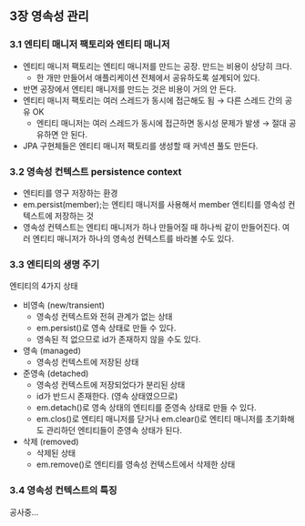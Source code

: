## 3장 영속성 관리

### 3.1 엔티티 매니저 팩토리와 엔티티 매니저

- 엔티티 매니저 팩토리는 엔티티 매니저를 만드는 공장. 만드는 비용이 상당히 크다.
    - 한 개만 만들어서 애플리케이션 전체에서 공유하도록 설계되어 있다.
- 반면 공장에서 엔티티 매니저를 만드는  것은 비용이 거의 안 든다.
- 엔티티 매니저 팩토리는 여러 스레드가 동시에 접근해도 됨 → 다른 스레드 간의 공유 OK
    - 엔티티 매니저는 여러 스레드가 동시에 접근하면 동시성 문제가 발생 → 절대 공유하면 안 된다.
- JPA 구현체들은 엔티티 매니저 팩토리를 생성할 때 커넥션 풀도 만든다.

### 3.2 영속성 컨텍스트 persistence context

- 엔티티를 영구 저장하는 환경
- em.persist(member);는 엔티티 매니저를 사용해서 member 엔티티를 영속성 컨텍스트에 저장하는 것
- 영속성 컨텍스트는 엔티티 매니저가 하나 만들어질 때 하나씩 같이 만들어진다. 여러 엔티티 매니저가 하나의 영속성 컨텍스트를 바라볼 수도 있다.

### 3.3 엔티티의 생명 주기

엔티티의 4가지 상태 

- 비영속 (new/transient)
    - 영속성 컨텍스트와 전혀 관계가 없는 상태
    - em.persist()로 영속 상태로 만들 수 있다.
    - 영속된 적 없으므로 id가 존재하지 않을 수도 있다.
- 영속 (managed)
    - 영속성 컨텍스트에 저장된 상태
- 준영속 (detached)
    - 영속성 컨텍스트에 저장되었다가 분리된 상태
    - id가 반드시 존재한다. (영속 상태였으므로)
    - em.detach()로 영속 상태의 엔티티를 준영속 상태로 만들 수 있다.
    - em.clos()로 엔티티 매니저를 닫거나 em.clear()로 엔티티 매니저를 초기화해도 관리하던 엔티티들이 준영속 상태가 된다.
- 삭제 (removed)
    - 삭제된 상태
    - em.remove()로 엔티티를 영속성 컨텍스트에서 삭제한 상태
    

### 3.4 영속성 컨텍스트의 특징

공사중...
